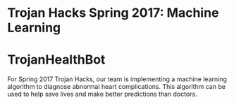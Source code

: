 # Trojan Hacks Spring 2017: Machine Learning

# TrojanHealthBot

For Spring 2017 Trojan Hacks, our team is implementing a machine learning algorithm to diagnose abnormal heart complications. This algorithm can be used to help save lives and make better predictions than doctors.